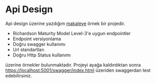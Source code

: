 # Api Design

Api design üzerine yazdığım [makaleye](https://berkemrecabuk.medium.com/rest-api-design-aa3543367afd) örnek bir projedir.

- Richardson Maturity Model Level-3'e uygun endpointler
- Endpoint versiyonlama
- Doğru swagger kullanımı
- Url standartları
- Doğru Http Status kullanımı

üzerine örnekler bulunmaktadır. Projeyi ayağa kaldırdıktan sonra [https://localhost:5001/swagger/index.html](https://localhost:5001/swagger/index.html) üzeriden swaggerdan test edebilirsiniz.
